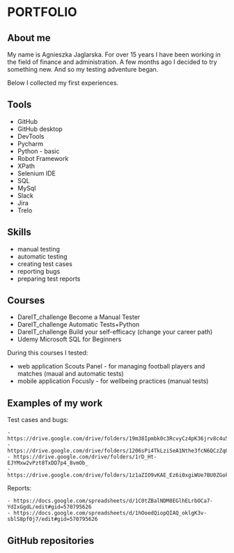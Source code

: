# PORTFOLIO
## About me
My name is Agnieszka Jaglarska. For over 15 years I have been working in the field of finance and administration. A few months ago I decided to try something new. And so my testing adventure began. 

Below I collected my first experiences. 

## Tools
* GitHub
* GitHub desktop
* DevTools
* Pycharm
* Python - basic
* Robot Framework
* XPath
* Selenium IDE
* SQL
* MySql
* Slack
* Jira
* Trelo

## Skills
* manual testing
* automatic testing
* creating test cases
* reporting bugs
* preparing test reports

## Courses
* DareIT_challenge Become a Manual Tester
* DareIT_challenge Automatic Tests+Python
* DareIT_challenge Build your self-efficacy (change your career path)
* Udemy Microsoft SQL for Beginners

During this courses I tested:
  - web application Scouts Panel - for managing football players and matches (maual and automatic tests) 
  - mobile application Focusly - for wellbeing practices (manual tests)

## Examples of my work
  Test cases and bugs:
  
    - https://drive.google.com/drive/folders/19m38Ipmbk0c3RcvyCz4pK36jrv8c4u58
    - https://drive.google.com/drive/folders/1206sPi4TkLziSeA1Nthe3fcN6QCzZqOg
    - https://drive.google.com/drive/folders/1rD_Ht-EJYMxw2vPzt8TxDD7p4_8vmOb_
    - https://drive.google.com/drive/folders/1z1aZIO9vKAE_Ez6i0xgiWUe7BU0ZGokb
  
  Reports:
  
    - https://docs.google.com/spreadsheets/d/1C0tZBalNDM8EGlhELrbOCa7-YdIxGgdL/edit#gid=570795626
    - https://docs.google.com/spreadsheets/d/1hOoedQiopQIAQ_oklgK3v-sblS8pf0j7/edit#gid=570795626
    
## GitHub repositories


